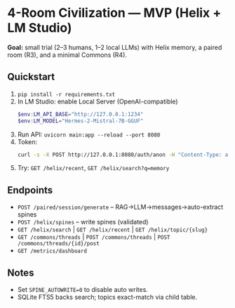 # 4-Room Civilization — MVP (Helix + LM Studio)

**Goal:** small trial (2–3 humans, 1–2 local LLMs) with Helix memory, a paired room (R3), and a minimal Commons (R4).

## Quickstart
1) `pip install -r requirements.txt`
2) In LM Studio: enable Local Server (OpenAI-compatible)
   ```powershell
   $env:LM_API_BASE="http://127.0.0.1:1234"
   $env:LM_MODEL="Hermes-2-Mistral-7B-GGUF"
   ```
3) Run API: `uvicorn main:app --reload --port 8080`
4) Token:
   ```bash
   curl -s -X POST http://127.0.0.1:8080/auth/anon -H "Content-Type: application/json" -d "{"proof":"ok"}"
   ```
5) Try: `GET /helix/recent`, `GET /helix/search?q=memory`

## Endpoints
- `POST /paired/session/generate` – RAG→LLM→messages→auto-extract spines
- `POST /helix/spines` – write spines (validated)
- `GET /helix/search` | `GET /helix/recent` | `GET /helix/topic/{slug}`
- `GET /commons/threads` | `POST /commons/threads` | `POST /commons/threads/{id}/post`
- `GET /metrics/dashboard`

## Notes
- Set `SPINE_AUTOWRITE=0` to disable auto writes.
- SQLite FTS5 backs search; topics exact-match via child table.
